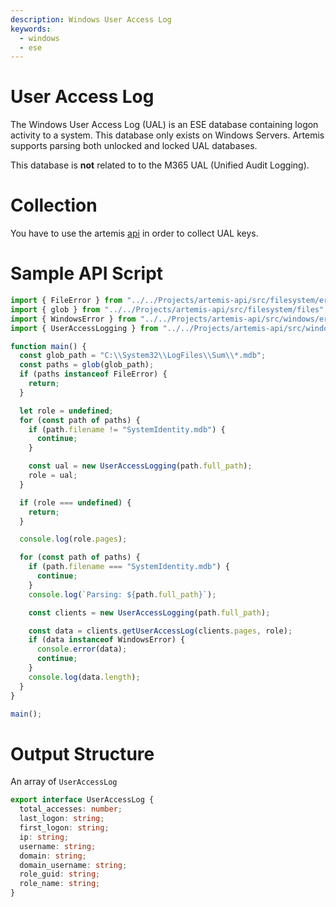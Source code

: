 ```yaml
---
description: Windows User Access Log
keywords:
  - windows
  - ese
---
```


# User Access Log

The Windows User Access Log (UAL) is an ESE database containing logon activity
to a system. This database only exists on Windows Servers. Artemis supports
parsing both unlocked and locked UAL databases.

This database is **not** related to to the M365 UAL (Unified Audit Logging).

# Collection

You have to use the artemis [api](../../API/overview.md) in order to collect UAL
keys.

# Sample API Script

```typescript
import { FileError } from "../../Projects/artemis-api/src/filesystem/errors";
import { glob } from "../../Projects/artemis-api/src/filesystem/files";
import { WindowsError } from "../../Projects/artemis-api/src/windows/errors";
import { UserAccessLogging } from "../../Projects/artemis-api/src/windows/ese/ual";

function main() {
  const glob_path = "C:\\System32\\LogFiles\\Sum\\*.mdb";
  const paths = glob(glob_path);
  if (paths instanceof FileError) {
    return;
  }

  let role = undefined;
  for (const path of paths) {
    if (path.filename != "SystemIdentity.mdb") {
      continue;
    }

    const ual = new UserAccessLogging(path.full_path);
    role = ual;
  }

  if (role === undefined) {
    return;
  }

  console.log(role.pages);

  for (const path of paths) {
    if (path.filename === "SystemIdentity.mdb") {
      continue;
    }
    console.log(`Parsing: ${path.full_path}`);

    const clients = new UserAccessLogging(path.full_path);

    const data = clients.getUserAccessLog(clients.pages, role);
    if (data instanceof WindowsError) {
      console.error(data);
      continue;
    }
    console.log(data.length);
  }
}

main();
```

# Output Structure

An array of `UserAccessLog`

```typescript
export interface UserAccessLog {
  total_accesses: number;
  last_logon: string;
  first_logon: string;
  ip: string;
  username: string;
  domain: string;
  domain_username: string;
  role_guid: string;
  role_name: string;
}
```
